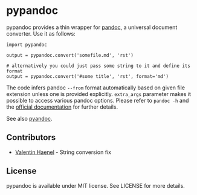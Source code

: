 # pypandoc

pypandoc provides a thin wrapper for [pandoc](http://johnmacfarlane.net/pandoc/), a universal document converter. Use it as follows:

    import pypandoc

    output = pypandoc.convert('somefile.md', 'rst')

    # alternatively you could just pass some string to it and define its format
    output = pypandoc.convert('#some title', 'rst', format='md')

The code infers pandoc `--from` format automatically based on given file extension unless one is provided explicitly. `extra_args` parameter makes it possible to access various pandoc options. Please refer to `pandoc -h` and the [official documentation](http://johnmacfarlane.net/pandoc/README.html) for further details.

See also [pyandoc](http://pypi.python.org/pypi/pyandoc/).

## Contributors

* [Valentin Haenel](https://github.com/esc) - String conversion fix

## License

pypandoc is available under MIT license. See LICENSE for more details.


